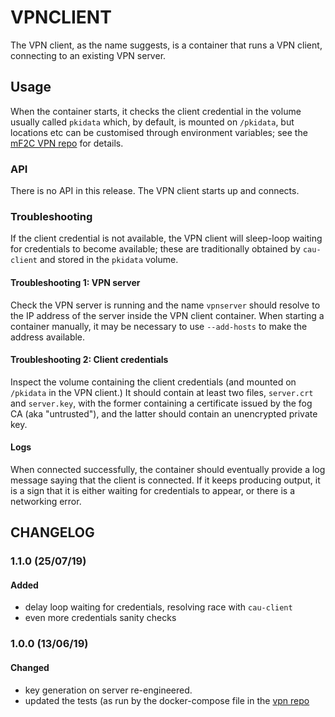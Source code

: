 # VPNCLIENT

The VPN client, as the name suggests, is a container that runs a VPN
client, connecting to an existing VPN server.

## Usage

When the container starts, it checks the client credential in the
volume usually called `pkidata` which, by default, is mounted on
`/pkidata`, but locations etc can be customised through environment
variables; see the [mF2C VPN repo](https://github.com/mF2C/vpn) for
details.

### API

There is no API in this release.  The VPN client starts up and connects.

### Troubleshooting

If the client credential is not available, the VPN client will
sleep-loop waiting for credentials to become available; these are
traditionally obtained by `cau-client` and stored in the `pkidata`
volume.

#### Troubleshooting 1: VPN server

Check the VPN server is running and the name `vpnserver` should
resolve to the IP address of the server inside the VPN client
container.  When starting a container manually, it may be necessary to
use `--add-hosts` to make the address available.

#### Troubleshooting 2: Client credentials

Inspect the volume containing the client credentials (and mounted on
`/pkidata` in the VPN client.)  It should contain at least two files,
`server.crt` and `server.key`, with the former containing a
certificate issued by the fog CA (aka "untrusted"), and the latter
should contain an unencrypted private key.

#### Logs

When connected successfully, the container should eventually provide a
log message saying that the client is connected.  If it keeps
producing output, it is a sign that it is either waiting for
credentials to appear, or there is a networking error.


## CHANGELOG

### 1.1.0 (25/07/19)

#### Added

 - delay loop waiting for credentials, resolving race with `cau-client`
 - even more credentials sanity checks

### 1.0.0 (13/06/19)

#### Changed

 - key generation on server re-engineered.
 - updated the tests (as run by the docker-compose file in the [vpn repo](https://github.com/mF2C/vpn)









